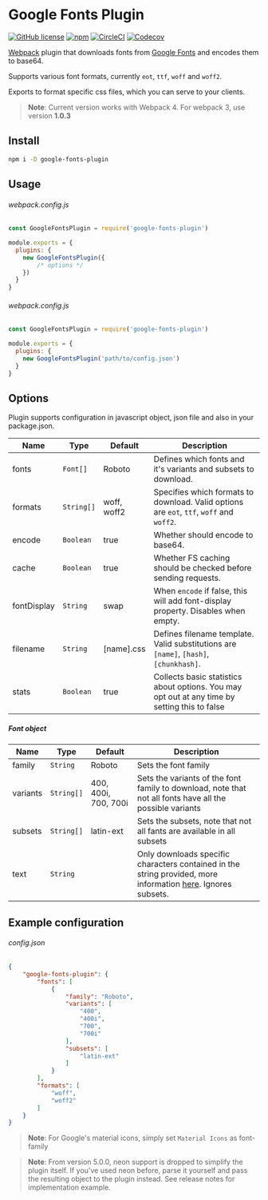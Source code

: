 # Google Fonts Plugin

[![GitHub license](https://img.shields.io/github/license/SirPole/google-fonts-plugin.svg)](https://github.com/SirPole/google-fonts-plugin/blob/master/LICENSE)
[![npm](https://img.shields.io/npm/v/google-fonts-plugin.svg)](https://www.npmjs.com/package/google-fonts-plugin)
[![CircleCI](https://img.shields.io/circleci/project/github/SirPole/google-fonts-plugin.svg)](https://circleci.com/gh/SirPole/google-fonts-plugin/tree/master)
[![Codecov](https://img.shields.io/codecov/c/github/sirpole/google-fonts-plugin.svg)](https://codecov.io/gh/SirPole/google-fonts-plugin)


[Webpack](https://webpack.js.org/) plugin that downloads fonts from [Google Fonts](https://fonts.google.com/) and encodes them to base64.

Supports various font formats, currently `eot`, `ttf`, `woff` and `woff2`.

Exports to format specific css files, which you can serve to your clients.

> **Note**: Current version works with Webpack 4. For webpack 3, use version **1.0.3**

## Install
``` bash
npm i -D google-fonts-plugin
```

## Usage
###### webpack.config.js
``` javascript
const GoogleFontsPlugin = require('google-fonts-plugin')

module.exports = {
  plugins: {
    new GoogleFontsPlugin({
        /* options */
    })
  }
}
```

###### webpack.config.js
``` javascript
const GoogleFontsPlugin = require('google-fonts-plugin')

module.exports = {
  plugins: {
    new GoogleFontsPlugin('path/to/config.json')
  }
}
```

## Options
Plugin supports configuration in javascript object, json file and also in your package.json.

| **Name**    | **Type**   | **Default** | **Description**                                                                               |
|-------------|------------|-------------|-----------------------------------------------------------------------------------------------|
| fonts       | `Font[]`   | Roboto      | Defines which fonts and it's variants and subsets to download.                                |
| formats     | `String[]` | woff, woff2 | Specifies which formats to download. Valid options are `eot`, `ttf`, `woff` and `woff2`.      |
| encode      | `Boolean`  | true        | Whether should encode to base64.                                                              |
| cache       | `Boolean`  | true        | Whether FS caching should be checked before sending requests.                                 |
| fontDisplay | `String`   | swap        | When `encode` if false, this will add font-display property. Disables when empty.             |
| filename    | `String`   | [name].css  | Defines filename template. Valid substitutions are `[name]`, `[hash]`, `[chunkhash]`.         |
| stats       | `Boolean`  | true        | Collects basic statistics about options. You may opt out at any time by setting this to false |

##### Font object

| **Name** | **Type**   | **Default**          | **Description**                                                                                                                                                                                        |
|----------|------------|----------------------|--------------------------------------------------------------------------------------------------------------------------------------------------------------------------------------------------------|
| family   | `String`   | Roboto               | Sets the font family                                                                                                                                                                                   |
| variants | `String[]` | 400, 400i, 700, 700i | Sets the variants of the font family to download, note that not all fonts have all the possible variants                                                                                               |
| subsets  | `String[]` | latin-ext            | Sets the subsets, note that not all fants are available in all subsets                                                                                                                                 |
| text     | `String`   |                      | Only downloads specific characters contained in the string provided, more information [here](https://developers.google.com/fonts/docs/getting_started#optimizing_your_font_requests). Ignores subsets. |

## Example configuration
###### config.json
``` json
{
	"google-fonts-plugin": {
		"fonts": [
			{
				"family": "Roboto",
				"variants": [
					"400",
					"400i",
					"700",
					"700i"
				],
				"subsets": [
					"latin-ext"
				]
			}
		],
		"formats": [
			"woff",
			"woff2"
		]
	}
}
```

> **Note**: For Google's material icons, simply set `Material Icons` as font-family

> **Note**: From version 5.0.0, neon support is dropped to simplify the plugin itself. If you've used neon before, parse it yourself and pass the resulting object to the plugin instead. See release notes for implementation example.
